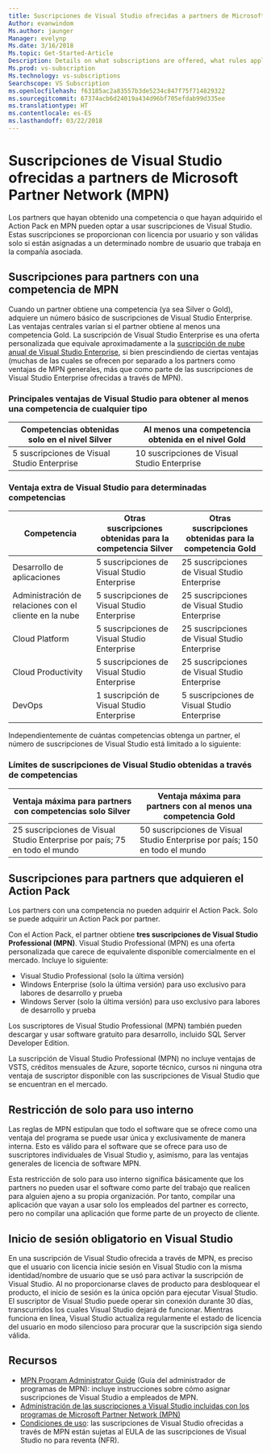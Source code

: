 ```yaml
---
title: Suscripciones de Visual Studio ofrecidas a partners de Microsoft Partner Network (MPN)
Author: evanwindom
Ms.author: jaunger
Manager: evelynp
Ms.date: 3/16/2018
Ms.topic: Get-Started-Article
Description: Details on what subscriptions are offered, what rules apply, and how many subscriptions are offered in MPN.
Ms.prod: vs-subscription
Ms.technology: vs-subscriptions
Searchscope: VS Subscription
ms.openlocfilehash: f63185ac2a83557b3de5234c847f75f714829322
ms.sourcegitcommit: 67374acb6d24019a434d96bf705efdab99d335ee
ms.translationtype: HT
ms.contentlocale: es-ES
ms.lasthandoff: 03/22/2018
---
```

# <a name="visual-studio-subscriptions-offered-to-partners-in-the-microsoft-partner-network-mpn"></a>Suscripciones de Visual Studio ofrecidas a partners de Microsoft Partner Network (MPN)
Los partners que hayan obtenido una competencia o que hayan adquirido el Action Pack en MPN pueden optar a usar suscripciones de Visual Studio. Estas suscripciones se proporcionan con licencia por usuario y son válidas solo si están asignadas a un determinado nombre de usuario que trabaja en la compañía asociada. 

## <a name="subscriptions-for-partners-with-an-mpn-competency"></a>Suscripciones para partners con una competencia de MPN
Cuando un partner obtiene una competencia (ya sea Silver o Gold), adquiere un número básico de suscripciones de Visual Studio Enterprise. Las ventajas centrales varían si el partner obtiene al menos una competencia Gold. La suscripción de Visual Studio Enterprise es una oferta personalizada que equivale aproximadamente a la [suscripción de nube anual de Visual Studio Enterprise](https://www.visualstudio.com/vs/pricing/), si bien prescindiendo de ciertas ventajas (muchas de las cuales se ofrecen por separado a los partners como ventajas de MPN generales, más que como parte de las suscripciones de Visual Studio Enterprise ofrecidas a través de MPN). 

### <a name="core-visual-studio-benefit-for-earning-at-least-one-competency-of-any-kind"></a>Principales ventajas de Visual Studio para obtener al menos una competencia de cualquier tipo
| Competencias obtenidas solo en el nivel Silver               | Al menos una competencia obtenida en el nivel Gold   | 
|------------------------------------------------------------|----------------------------------------------------|
| 5 suscripciones de Visual Studio Enterprise                   | 10 suscripciones de Visual Studio Enterprise          |

### <a name="additional-visual-studio-benefit-for-select-competencies"></a>Ventaja extra de Visual Studio para determinadas competencias
| Competencia                                  | Otras suscripciones obtenidas para la competencia **Silver** | Otras suscripciones obtenidas para la competencia **Gold** |
|---------------------------------------------|-----------------------------------------------------------|---------------------------------------------------------|
| Desarrollo de aplicaciones                     | 5 suscripciones de Visual Studio Enterprise                  | 25 suscripciones de Visual Studio Enterprise               |
| Administración de relaciones con el cliente en la nube      | 5 suscripciones de Visual Studio Enterprise                  | 25 suscripciones de Visual Studio Enterprise               |
| Cloud Platform                              | 5 suscripciones de Visual Studio Enterprise                  | 25 suscripciones de Visual Studio Enterprise               |
| Cloud Productivity                          | 5 suscripciones de Visual Studio Enterprise                  | 25 suscripciones de Visual Studio Enterprise               |
| DevOps                                      | 1 suscripción de Visual Studio Enterprise                  | 5 suscripciones de Visual Studio Enterprise                |

Independientemente de cuántas competencias obtenga un partner, el número de suscripciones de Visual Studio está limitado a lo siguiente:

### <a name="limits-for-visual-studio-subscriptions-earned-through-competencies"></a>Límites de suscripciones de Visual Studio obtenidas a través de competencias
| Ventaja máxima para partners con competencias solo Silver                   | Ventaja máxima para partners con al menos una competencia Gold               | 
|------------------------------------------------------------------------------|------------------------------------------------------------------------------|
| 25 suscripciones de Visual Studio Enterprise por país; 75 en todo el mundo          | 50 suscripciones de Visual Studio Enterprise por país; 150 en todo el mundo         |


## <a name="subscriptions-for-partners-purchasing-the-action-pack"></a>Suscripciones para partners que adquieren el Action Pack
Los partners con una competencia no pueden adquirir el Action Pack. Solo se puede adquirir un Action Pack por partner.

Con el Action Pack, el partner obtiene **tres suscripciones de Visual Studio Professional (MPN)**. Visual Studio Professional (MPN) es una oferta personalizada que carece de equivalente disponible comercialmente en el mercado. Incluye lo siguiente:
- Visual Studio Professional (solo la última versión)
- Windows Enterprise (solo la última versión) para uso exclusivo para labores de desarrollo y prueba
- Windows Server (solo la última versión) para uso exclusivo para labores de desarrollo y prueba

Los suscriptores de Visual Studio Professional (MPN) también pueden descargar y usar software gratuito para desarrollo, incluido SQL Server Developer Edition.

La suscripción de Visual Studio Professional (MPN) no incluye ventajas de VSTS, créditos mensuales de Azure, soporte técnico, cursos ni ninguna otra ventaja de suscriptor disponible con las suscripciones de Visual Studio que se encuentran en el mercado.

## <a name="internal-use-only-restriction"></a>Restricción de solo para uso interno
Las reglas de MPN estipulan que todo el software que se ofrece como una ventaja del programa se puede usar única y exclusivamente de manera interna. Esto es válido para el software que se ofrece para uso de suscriptores individuales de Visual Studio y, asimismo, para las ventajas generales de licencia de software MPN. 

Esta restricción de solo para uso interno significa básicamente que los partners no pueden usar el software como parte del trabajo que realicen para alguien ajeno a su propia organización. Por tanto, compilar una aplicación que vayan a usar solo los empleados del partner es correcto, pero no compilar una aplicación que forme parte de un proyecto de cliente.

## <a name="sign-in-required-with-visual-studio"></a>Inicio de sesión obligatorio en Visual Studio
En una suscripción de Visual Studio ofrecida a través de MPN, es preciso que el usuario con licencia inicie sesión en Visual Studio con la misma identidad/nombre de usuario que se usó para activar la suscripción de Visual Studio. Al no proporcionarse claves de producto para desbloquear el producto, el inicio de sesión es la única opción para ejecutar Visual Studio. El suscriptor de Visual Studio puede operar sin conexión durante 30 días, transcurridos los cuales Visual Studio dejará de funcionar. Mientras funciona en línea, Visual Studio actualiza regularmente el estado de licencia del usuario en modo silencioso para procurar que la suscripción siga siendo válida.

## <a name="resources"></a>Recursos

- [MPN Program Administrator Guide](https://assets.microsoft.com/en-us/Program-Administrator-Guide-to-Software-and-Online-Services-Benefits_1.pdf) (Guía del administrador de programas de MPN): incluye instrucciones sobre cómo asignar suscripciones de Visual Studio a empleados de MPN.
- [Administración de las suscripciones a Visual Studio incluidas con los programas de Microsoft Partner Network (MPN)](manage-mpn-subscriptions.md)
- [Condiciones de uso](http://www.microsoft.com/useterms/): las suscripciones de Visual Studio ofrecidas a través de MPN están sujetas al EULA de las suscripciones de Visual Studio no para reventa (NFR).